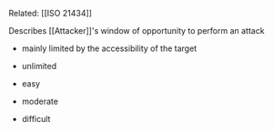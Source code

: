 Related: [[ISO 21434]]

Describes [[Attacker]]'s window of opportunity to perform an attack

- mainly limited by the accessibility of the target

- unlimited
- easy
- moderate
- difficult